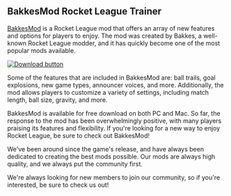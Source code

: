 ## BakkesMod Rocket League Trainer

[BakkesMod](https://bakkesmod.org/) is a Rocket League mod that offers an array of new features and options for players to enjoy. The mod was created by Bakkes, a well-known Rocket League modder, and it has quickly become one of the most popular mods available.

[![Download button](https://i.ibb.co/kx4Wbb0/Download-Now-Button.png)](https://bakkesmod.org/download/)

Some of the features that are included in BakkesMod are: ball trails, goal explosions, new game types, announcer voices, and more. Additionally, the mod allows players to customize a variety of settings, including match length, ball size, gravity, and more.

BakkesMod is available for free download on both PC and Mac. So far, the response to the mod has been overwhelmingly positive, with many players praising its features and flexibility. If you're looking for a new way to enjoy Rocket League, be sure to check out BakkesMod!

We've been around since the game's release, and have always been dedicated to creating the best mods possible. Our mods are always high quality, and we always put the community first.

We're always looking for new members to join our community, so if you're interested, be sure to check us out!
